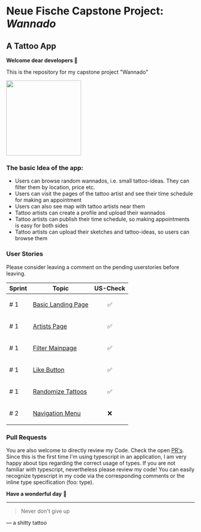 # Neue Fische Capstone Project: ***Wannado***

## A Tattoo App

**Welcome dear developers 👾** 

This is the repository for my capstone project "Wannado"

<img src=https://user-images.githubusercontent.com/115539625/207014840-a93ede10-dd86-4268-9afd-15ad24b5bb92.JPG width="200">


### The basic Idea of the app:
- Users can browse random wannados, i.e. small tattoo-ideas. They can filter them by location, price etc.
- Users can visit the pages of the tattoo artist and see their time schedule for making an appointment
- Users can also see map with tattoo artists near them
- Tattoo artists can create a profile and upload their wannados
- Tattoo artists can publish their time schedule, so making appointments is easy for both sides
- Tattoo artists can upload their sketches and tattoo-ideas, so users can browse them

### User Stories
Please consider leaving a comment on the pending userstories before leaving. 

| Sprint  | Topic | US-Check 
| ------------- | ------------- | -------------
| # 1 | [Basic Landing Page](https://github.com/onebarloop/wannado/issues/1)  | <p align="center">✅<p>
| # 1 | [Artists Page](https://github.com/onebarloop/wannado/issues/2)  | <p align="center">✅<p>
| # 1 | [Filter Mainpage](https://github.com/onebarloop/wannado/issues/3)  | <p align="center">✅<p>
| # 1 | [Like Button](https://github.com/onebarloop/wannado/issues/4) | <p align="center">✅<p>
| # 1 | [Randomize Tattoos](https://github.com/onebarloop/wannado/issues/5) | <p align="center">✅<p>
| # 2 | [Navigation Menu](https://github.com/onebarloop/wannado/issues/6) | <p align="center">❌<p>

### Pull Requests
You are also welcome to directly review my Code. Check the open [PR's](https://github.com/onebarloop/wannado/pulls). Since this is the first time I'm using typescript in an application, I am very happy about tips regarding the correct usage of types. If you are not familiar with typescript, nevertheless please review my code! You can easily recognize typescript in my code via the corresponding comments or the inline type specification (foo: type).


**Have a wonderful day** 🦄

---
> Never don't give up

— a shitty tattoo
